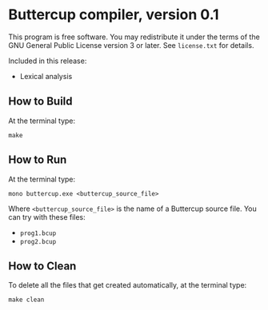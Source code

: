 # Buttercup compiler, version 0.1

This program is free software. You may redistribute it under the terms of the GNU General Public License version 3 or later. See `license.txt` for details.

Included in this release:

* Lexical analysis

## How to Build

At the terminal type:

    make

## How to Run

At the terminal type:

    mono buttercup.exe <buttercup_source_file>

Where `<buttercup_source_file>` is the name of a Buttercup source file. You can try with these files:

* `prog1.bcup`
* `prog2.bcup`

## How to Clean

To delete all the files that get created automatically, at the terminal type:

    make clean
